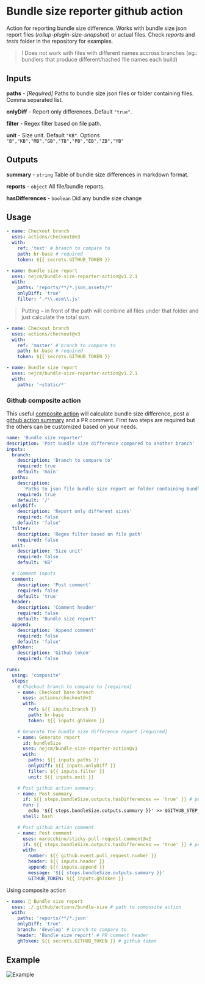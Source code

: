 # Bundle size reporter github action

Action for reporting bundle size difference. Works with bundle size json report
files (_rollup-plugin-size-snapshot_) or actual files. Check _reports_ and
_tests_ folder in the repository for examples.

> ! Does not work with files with different names accross branches (eg.:
> bundlers that produce different/hashed file names each build)

## Inputs

**paths** - _[Required]_ Paths to bundle size json files or folder containing
files. Comma separated list.

**onlyDiff** - Report only differences. Default `"true"`.

**filter** - Regex filter based on file path.

**unit** - Size unit. Default `"KB"`. Options
`"B","KB","MB","GB","TB","PB","EB","ZB","YB"`

## Outputs

**summary** - `string` Table of bundle size differences in markdown format.

**reports** - `object` All file/bundle reports.

**hasDifferences** - `boolean` Did any bundle size change

## Usage

```yml
- name: Checkout branch
  uses: actions/checkout@v3
  with:
    ref: 'test' # branch to compare to
    path: br-base # required
    token: ${{ secrets.GITHUB_TOKEN }}

- name: Bundle size report
  uses: nejcm/bundle-size-reporter-action@v1.2.1
  with:
    paths: 'reports/**/*.json,assets/*'
    onlyDiff: 'true'
    filter: '.*\\.esm\\.js'
```

> Putting `~` in front of the path will combine all files under that folder and
> just calculate the total sum.

```yml
- name: Checkout branch
  uses: actions/checkout@v3
  with:
    ref: 'master' # branch to compare to
    path: br-base # required
    token: ${{ secrets.GITHUB_TOKEN }}

- name: Bundle size report
  uses: nejcm/bundle-size-reporter-action@v1.2.1
  with:
    paths: '~static/*'
```

### Github composite action

This useful
[composite action](https://docs.github.com/en/actions/creating-actions/creating-a-composite-action)
will calculate bundle size difference, post a
[github action summary](https://docs.github.com/en/actions/using-workflows/workflow-commands-for-github-actions#adding-a-job-summary)
and a PR comment. First two steps are required but the others can be customized
based on your needs.

```yml
name: 'Bundle size reporter'
description: 'Post bundle size difference compared to another branch'
inputs:
  branch:
    description: 'Branch to compare to'
    required: true
    default: 'main'
  paths:
    description:
      'Paths to json file bundle size report or folder containing bundles'
    required: true
    default: '/'
  onlyDiff:
    description: 'Report only different sizes'
    required: false
    default: 'false'
  filter:
    description: 'Regex filter based on file path'
    required: false
  unit:
    description: 'Size unit'
    required: false
    default: 'KB'

  # Comment inputs
  comment:
    description: 'Post comment'
    required: false
    default: 'true'
  header:
    description: 'Comment header'
    required: false
    default: 'Bundle size report'
  append:
    description: 'Append comment'
    required: false
    default: 'false'
  ghToken:
    description: 'Github token'
    required: false

runs:
  using: 'composite'
  steps:
    # Checkout branch to compare to [required]
    - name: Checkout base branch
      uses: actions/checkout@v3
      with:
        ref: ${{ inputs.branch }}
        path: br-base
        token: ${{ inputs.ghToken }}

    # Generate the bundle size difference report [required]
    - name: Generate report
      id: bundleSize
      uses: nejcm/bundle-size-reporter-action@v1
      with:
        paths: ${{ inputs.paths }}
        onlyDiff: ${{ inputs.onlyDiff }}
        filter: ${{ inputs.filter }}
        unit: ${{ inputs.unit }}

    # Post github action summary
    - name: Post summary
      if: ${{ steps.bundleSize.outputs.hasDifferences == 'true' }} # post only in case of changes
      run: |
        echo '${{ steps.bundleSize.outputs.summary }}' >> $GITHUB_STEP_SUMMARY
      shell: bash

    # Post github action comment
    - name: Post comment
      uses: marocchino/sticky-pull-request-comment@v2
      if: ${{ steps.bundleSize.outputs.hasDifferences == 'true' }} # post only in case of changes
      with:
        number: ${{ github.event.pull_request.number }}
        header: ${{ inputs.header }}
        append: ${{ inputs.append }}
        message: '${{ steps.bundleSize.outputs.summary }}'
        GITHUB_TOKEN: ${{ inputs.ghToken }}
```

Using composite action

```yml
- name: 📄 Bundle size report
  uses: ./.github/actions/bundle-size # path to composite action
  with:
    paths: 'reports/**/*.json'
    onlyDiff: 'true'
    branch: 'develop' # branch to compare to
    header: 'Bundle size report' # PR comment header
    ghToken: ${{ secrets.GITHUB_TOKEN }} # github token
```

## Example

![Example](https://raw.githubusercontent.com/nejcm/bundle-size-reporter-action/master/example.jpg)
